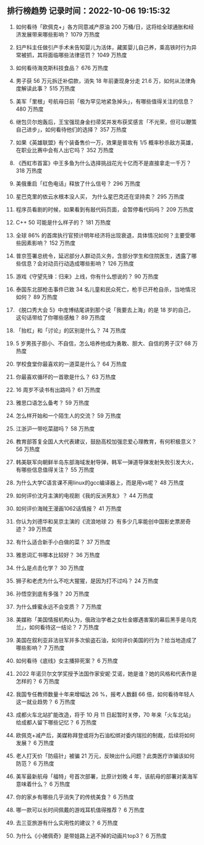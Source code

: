 
## 排行榜趋势 记录时间：2022-10-06 19:15:32
  
  1. 如何看待「欧佩克+」各方同意减产原油 200 万桶/日，这将给全球通胀和经济发展带来哪些影响？ 1079 万热度
    
  2. 妇产科主任做引产手术未告知婴儿为活体，藏匿婴儿自己养，乘高铁时行为异常被抓，其将面临哪些法律惩罚？ 1049 万热度
    
  3. 如何看待海克斯科技食品？ 676 万热度
    
  4. 男子获 56 万元拆迁补偿款，消失 18 年前妻现身分走 21.6 万，如何从法律角度解读此事？ 515 万热度
    
  5. 美军「里根」号航母日前「极为罕见地紧急掉头」，有哪些值得关注的信息？ 480 万热度
    
  6. 继包贝尔炮轰后，王宝强现身金扫帚奖并发布获奖感言「不光荣，但可以鞭策自己进步」，如何看待他们的选择？ 357 万热度
    
  7. 如果《英雄联盟》有个装备售价一万，效果是普攻有 1/5 概率秒杀敌方英雄，在职业比赛中会有人出它吗？ 352 万热度
    
  8. 《西虹市首富》中王多鱼为什么选择挑战花光十亿而不是直接拿走一千万？ 318 万热度
    
  9. 美俄重启「红色电话」释放了什么信号？ 296 万热度
    
  10. 星巴克里的依云水根本没人买， 为什么星巴克还在坚持卖？ 295 万热度
    
  11. 程序员看剧的时候，如果看到有敲代码页面，会暂停看代码吗？ 209 万热度
    
  12. C++ 50 可能是什么样子的？ 181 万热度
    
  13. 全球 86% 的首席执行官预计明年经济将出现衰退，具体情况如何？主要受哪些因素影响？ 152 万热度
    
  14. 普京签署总统令，延迟部分人群动员义务，含部分学生和住院医生，透露了哪些信息？会对动员行动造成哪些影响？ 126 万热度
    
  15. 游戏《守望先锋：归来》上线，你有什么想说的？ 90 万热度
    
  16. 泰国东北部枪击事件已致 34 名儿童和民众死亡，枪手已开枪自杀，当地情况如何？ 89 万热度
    
  17. 《脱口秀大会 5》中庞博结尾讲到那个说「我要去上海」的是 18 岁的自己，这句话带给了你哪些感触？ 89 万热度
    
  18. 「抬杠」和「讨论」的区别是什么？ 74 万热度
    
  19. 5 岁男孩子胆小、不自信，怎么培养他成为勇敢、胆大、自信的男子汉? 68 万热度
    
  20. 学校食堂你最喜欢的一道菜是什么？ 64 万热度
    
  21. 你最喜欢循环的一首歌是什么？ 63 万热度
    
  22. 16 周岁不读书有出路吗？ 61 万热度
    
  23. 雅思口语怎么备考？ 59 万热度
    
  24. 怎么样开始和一个陌生人的交流？ 59 万热度
    
  25. 江浙沪一带吃菜甜吗？ 58 万热度
    
  26. 教育部答复全国人大代表建议，鼓励高校加强恋爱心理教育，有何积极意义？ 56 万热度
    
  27. 韩美联军向朝鲜半岛东部海域发射导弹，韩军一弹道导弹发射失败引发大火，有哪些信息值得关注？ 55 万热度
    
  28. 为什么大学C语言课不用linux的gcc编译器上，而是用vs呢？ 48 万热度
    
  29. 如何评价沈月主演的电视剧《我的反派男友》？ 44 万热度
    
  30. 如何评价海贼王漫画1062话情报？ 41 万热度
    
  31. 你认为刘德华和吴京主演的《流浪地球 2》有多少几率能创中国影史票房奇迹？ 39 万热度
    
  32. 有什么适合新手小白做的菜？ 37 万热度
    
  33. 雅思词汇书哪本比较好？ 36 万热度
    
  34. 什么是点击化学？ 30 万热度
    
  35. 狮子和老虎为什么不吃大猩猩，是因为打不过吗？ 24 万热度
    
  36. 孙悟空到底有多强？ 20 万热度
    
  37. 为什么蜂蜜永远不会变质？ 7 万热度
    
  38. 美媒称「美国情报机构认为，俄政治学者之女杜金娜遇害案的幕后黑手是乌克兰」，如何看待这一结论？ 7 万热度
    
  39. 美国在叙利亚非法驻军并多次偷盗石油，如何评价美国的行为？给当地造成了哪些影响？ 7 万热度
    
  40. 如何看待《底线》女主播猝死案？ 6 万热度
    
  41. 2022 年诺贝尔文学奖授予法国作家安妮·艾诺，她是谁？她的风格和代表作是怎样的？ 6 万热度
    
  42. 我国专任教师数量十年来增幅达 26 %，报考人数翻 66 倍，如何看待年轻人这一就业趋势？ 6 万热度
    
  43. 成都火车北站扩能改造，将于 10 月 11 日起暂时关停，70 年来「火车北站」给成都人留下哪些记忆？ 6 万热度
    
  44. 欧佩克+减产后，美媒称拜登或将为石油松绑对委内瑞拉的制裁，后续将如何发展？ 6 万热度
    
  45. 老人打天价「防癌针」被骗 21 万元，反映出什么问题？此类医疗诈骗该如何防范？ 6 万热度
    
  46. 美军最新航母「福特」号首次部署，比原计划晚 4 年，该航母的部署对美海军意味着什么？ 6 万热度
    
  47. 你的家乡有哪些几乎消失了的传统美食？ 6 万热度
    
  48. 哪一款可以长时间佩戴的游戏耳机值得推荐？ 6 万热度
    
  49. 去三亚旅游有什么实用性的建议？ 6 万热度
    
  50. 为什么《小猪佩奇》是带娃路上逃不掉的动画片top3？ 6 万热度
    